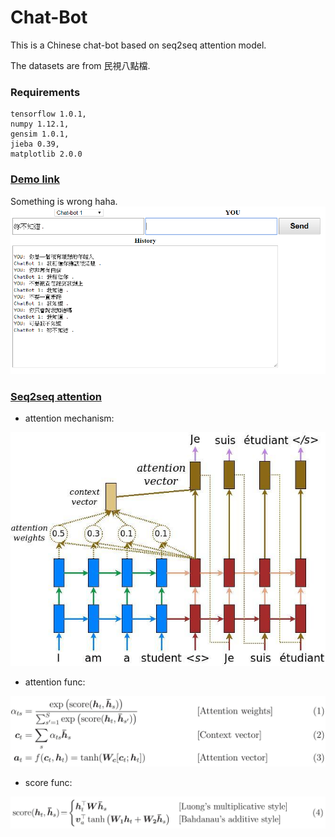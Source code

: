 # Chat-Bot

This is a Chinese chat-bot based on seq2seq attention model.

The datasets are from 民視八點檔.

### Requirements

    tensorflow 1.0.1,
    numpy 1.12.1,
    gensim 1.0.1,
    jieba 0.39,
    matplotlib 2.0.0

### <a href="http://chatbotdemolab301j.azurewebsites.net/">Demo link</a>
Something is wrong haha.
![png](./imgs/demo.png)
    
### <a href="https://www.tensorflow.org/tutorials/seq2seq">Seq2seq attention</a>

- attention mechanism:

![jpg](./imgs/attention_mechanism.jpg)
- attention func:

![jpg](./imgs/attention_equation_0.jpg)
- score func:

![jpg](./imgs/attention_equation_1.jpg)
